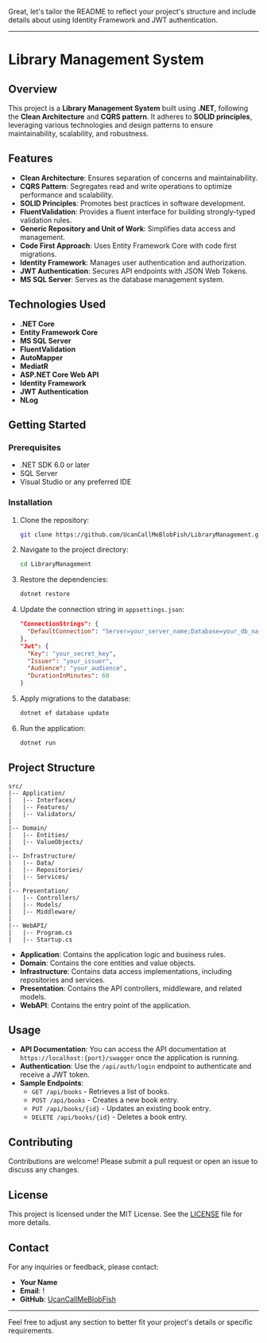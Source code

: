 Great, let's tailor the README to reflect your project's structure and include details about using Identity Framework and JWT authentication.

---

# Library Management System

## Overview

This project is a **Library Management System** built using **.NET**, following the **Clean Architecture** and **CQRS pattern**. It adheres to **SOLID principles**, leveraging various technologies and design patterns to ensure maintainability, scalability, and robustness.

## Features

- **Clean Architecture**: Ensures separation of concerns and maintainability.
- **CQRS Pattern**: Segregates read and write operations to optimize performance and scalability.
- **SOLID Principles**: Promotes best practices in software development.
- **FluentValidation**: Provides a fluent interface for building strongly-typed validation rules.
- **Generic Repository and Unit of Work**: Simplifies data access and management.
- **Code First Approach**: Uses Entity Framework Core with code first migrations.
- **Identity Framework**: Manages user authentication and authorization.
- **JWT Authentication**: Secures API endpoints with JSON Web Tokens.
- **MS SQL Server**: Serves as the database management system.

## Technologies Used

- **.NET Core**
- **Entity Framework Core**
- **MS SQL Server**
- **FluentValidation**
- **AutoMapper**
- **MediatR**
- **ASP.NET Core Web API**
- **Identity Framework**
- **JWT Authentication**
-  **NLog**


## Getting Started

### Prerequisites

- .NET SDK 6.0 or later
- SQL Server
- Visual Studio or any preferred IDE

### Installation

1. Clone the repository:
   ```sh
   git clone https://github.com/UcanCallMeBlobFish/LibraryManagement.git
   ```
2. Navigate to the project directory:
   ```sh
   cd LibraryManagement
   ```
3. Restore the dependencies:
   ```sh
   dotnet restore
   ```
4. Update the connection string in `appsettings.json`:
   ```json
   "ConnectionStrings": {
     "DefaultConnection": "Server=your_server_name;Database=your_db_name;Trusted_Connection=True;MultipleActiveResultSets=true"
   },
   "Jwt": {
     "Key": "your_secret_key",
     "Issuer": "your_issuer",
     "Audience": "your_audience",
     "DurationInMinutes": 60
   }
   ```
5. Apply migrations to the database:
   ```sh
   dotnet ef database update
   ```
6. Run the application:
   ```sh
   dotnet run
   ```

## Project Structure

```plaintext
src/
|-- Application/
|   |-- Interfaces/
|   |-- Features/
|   |-- Validators/
|
|-- Domain/
|   |-- Entities/
|   |-- ValueObjects/
|
|-- Infrastructure/
|   |-- Data/
|   |-- Repositories/
|   |-- Services/
|
|-- Presentation/
|   |-- Controllers/
|   |-- Models/
|   |-- Middleware/
|
|-- WebAPI/
|   |-- Program.cs
|   |-- Startup.cs
```

- **Application**: Contains the application logic and business rules.
- **Domain**: Contains the core entities and value objects.
- **Infrastructure**: Contains data access implementations, including repositories and services.
- **Presentation**: Contains the API controllers, middleware, and related models.
- **WebAPI**: Contains the entry point of the application.

## Usage

- **API Documentation**: You can access the API documentation at `https://localhost:{port}/swagger` once the application is running.
- **Authentication**: Use the `/api/auth/login` endpoint to authenticate and receive a JWT token.
- **Sample Endpoints**:
  - `GET /api/books` - Retrieves a list of books.
  - `POST /api/books` - Creates a new book entry.
  - `PUT /api/books/{id}` - Updates an existing book entry.
  - `DELETE /api/books/{id}` - Deletes a book entry.

## Contributing

Contributions are welcome! Please submit a pull request or open an issue to discuss any changes.

## License

This project is licensed under the MIT License. See the [LICENSE](LICENSE) file for more details.

## Contact

For any inquiries or feedback, please contact:

- **Your Name**
- **Email**: !
- **GitHub**: [UcanCallMeBlobFish](https://github.com/UcanCallMeBlobFish)

---

Feel free to adjust any section to better fit your project's details or specific requirements.
